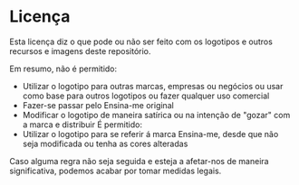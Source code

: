 # Licença

Esta licença diz o que pode ou não ser feito com os logotipos e outros recursos e imagens deste repositório.

Em resumo, não é permitido:
- Utilizar o logotipo para outras marcas, empresas ou negócios ou usar como base para outros logotipos ou fazer qualquer uso comercial
- Fazer-se passar pelo Ensina-me original
- Modificar o logotipo de maneira satírica ou na intenção de "gozar" com a marca e distribuir
É permitido:
- Utilizar o logotipo para se referir á marca Ensina-me, desde que não seja modificada ou tenha as cores alteradas

Caso alguma regra não seja seguida e esteja a afetar-nos de maneira significativa, podemos acabar por tomar medidas legais.
